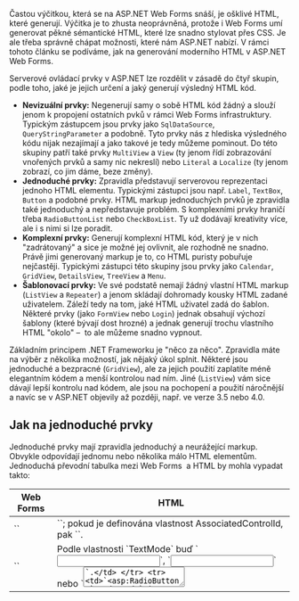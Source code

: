 <!-- dcterms:identifier = aspnetcz#304 -->
<!-- dcterms:title = Optimalizace HTML v ASP.NET Web Forms -->
<!-- dcterms:abstract = Častou výčitkou, která se na ASP.NET Web Forms snáší, je ošklivé HTML, které generují. Výčitka je to zhusta neoprávněná, protože i Web Forms umí generovat pěkné sémantické HTML, které lze snadno stylovat přes CSS. Je ale třeba správně chápat možnosti, které nám ASP.NET nabízí. V rámci tohoto článku se podíváme, jak na generování moderního HTML v ASP.NET Web Forms. -->
<!-- np9:categoryId = 1 -->
<!-- x4w:category = Tipy, triky -->
<!-- np9:authorId = 1 -->
<!-- np9:authorEmail = michal.valasek@altairis.cz -->
<!-- dcterms:creator = Michal Altair Valášek -->
<!-- dcterms:created = 2010-10-27T00:14:36.09+02:00 -->
<!-- dcterms:dateAccepted = 2010-10-27T00:14:37.247+02:00 -->
<!-- x4w:pictureWidth = 150 -->
<!-- x4w:pictureHeight = 150 -->
<!-- x4w:pictureUrl = /perex-pictures/20101027-optimalizace-html-v-asp-net-web-forms.jpg -->

Častou výčitkou, která se na ASP.NET Web Forms snáší, je ošklivé HTML, které generují. Výčitka je to zhusta neoprávněná, protože i Web Forms umí generovat pěkné sémantické HTML, které lze snadno stylovat přes CSS. Je ale třeba správně chápat možnosti, které nám ASP.NET nabízí. V rámci tohoto článku se podíváme, jak na generování moderního HTML v ASP.NET Web Forms.

Serverové ovládací prvky v ASP.NET lze rozdělit v zásadě do čtyř skupin, podle toho, jaké je jejich určení a jaký generují výsledný HTML kód.

*   **Nevizuální prvky:** Negenerují samy o sobě HTML kód žádný a slouží jenom k propojení ostatních pvků v rámci Web Forms infrastruktury. Typickým zástupcem jsou prvky jako `SqlDataSource`, `QueryStringParameter` a podobně. Tyto prvky nás z hlediska výsledného kódu nijak nezajímají a jako takové je tedy můžeme pominout. Do této skupiny patří také prvky `MultiView` a `View` (ty jenom řídí zobrazování vnořených prvků a samy nic nekreslí) nebo `Literal` a `Localize` (ty jenom zobrazí, co jim dáme, beze změny). 
*   **Jednoduché prvky:** Zpravidla představují serverovou reprezentaci jednoho HTML elementu. Typickými zástupci jsou např. `Label`, `TextBox`, `Button` a podobné prvky. HTML markup jednoduchých prvků je zpravidla také jednoduchý a nepředstavuje problém. S komplexními prvky hraničí třeba `RadioButtonList` nebo `CheckBoxList`. Ty už dodávají kreativity více, ale i s nimi si lze poradit. 
*   **Komplexní prvky:** Generují komplexní HTML kód, který je v nich "zadrátovaný" a sice je možné jej ovlivnit, ale rozhodně ne snadno. Právě jimi generovaný markup je to, co HTML puristy pobuřuje nejčastěji. Typickými zástupci této skupiny jsou prvky jako `Calendar`, `GridView`, `DetailsView`, `TreeView` a `Menu`. 
*   **Šablonovací prvky:** Ve své podstatě nemají žádný vlastní HTML markup (`ListView` a `Repeater`) a jenom skládají dohromady kousky HTML zadané uživatelem. Záleží tedy na tom, jaké HTML uživatel zadá do šablon. Některé prvky (jako `FormView` nebo `Login`) jednak obsahují výchozí šablony (které bývají dost hrozné) a jednak generují trochu vlastního HTML "okolo" –  to ale můžeme snadno vypnout.  

Základním principem .NET Frameworku je "něco za něco". Zpravidla máte na výběr z několika možností, jak nějaký úkol splnit. Některé jsou jednoduché a bezpracné (`GridView`), ale za jejich použití zaplatíte méně elegantním kódem a menší kontrolou nad ním. Jiné (`ListView`) vám sice dávají lepší kontrolu nad kódem, ale jsou na pochopení a použití náročnější a navíc se v ASP.NET objevily až později, např. ve verze 3.5 nebo 4.0.

## Jak na jednoduché prvky

Jednoduché prvky mají zpravidla jednoduchý a neurážející markup. Obvykle odpovídají jednomu nebo několika málo HTML elementům. Jednoduchá převodní tabulka mezi Web Forms  a HTML by mohla vypadat takto:
 <table><thead> <tr> <th>Web Forms</th> <th>HTML</th> </tr> </thead><tbody> <tr> <td>`<asp:Label>`</td> <td>`<span>`; pokud je definována vlastnost AssociatedControlId, pak `<label>`.</td> </tr> <tr> <td>`<asp:TextBox>`</td> <td>Podle vlastnosti `TextMode` buď `<input type="text">`, `<input type="password">` nebo `<textarea>`.</td> </tr> <tr> <td>`<asp:RadioButton>`</td> <td>`<input type="radio">`; pokud je definována vlastnost `Text`, tak také `<label>`.</td> </tr> <tr> <td>`<asp:CheckBox>`</td> <td>`<input type="checkbox">`; pokud je definována vlastnost `Text`, tak také `<label>`.</td> </tr> <tr> <td>`<asp:Button>`</td> <td>`<input type="submit">`</td> </tr> <tr> <td>`<asp:LinkButton>`</td> <td>`<a href="…">…</a>`</td> </tr> <tr> <td>`<asp:ImageButton>`</td> <td>`<input type="image">`</td> </tr> <tr> <td>`<asp:Image>`</td> <td>`<img src="…">`</td> </tr> <tr> <td>`<asp:HyperLink>`</td> <td>`<a href="…">…</a>`</td> </tr> <tr> <td>`<asp:DropDownList>`</td> <td>`<select size="1">`</td> </tr> <tr> <td>`<asp:ListView>`</td> <td>`<select size="n">`</td> </tr> <tr> <td>`<asp:*Validator>`</td> <td>`<span>` + validační JavaScript</td> </tr> <tr> <td>`<asp:ValidationSummary>`</td> <td>Záleží na nastavení, ale obvykle `<ul>` a `<li>`.</td> </tr> </tbody></table> 

Výše uvedené prvky nepředstavují obvykle z hlediska HTML markupu žádný problém. Generovaný HTML kód je jednoduchý, validní a přehledný. Jediná "ošklivost" jsou dlouhá a automaticky generovaná ID, která budou pojednána dále samostatně.

Do rodiny jednoduchých prvků v zásadě patří ještě `CheckBoxList` a `RadioButtonList`. Zatímco výše zmíněné prvky `CheckBox` a `RadioButton` reprezentují jeden konkrétní ovládací prvek, tak tyto představují celou jejich kolekci. Pomocí vlastnosti `RepeatLayout` pak lze určit, jak mají být jednotlivé prvky poskládány. Výchozí hodnota – `Table` – je sice "blbuvzdorná", ale z hlediska HTML markupu nejproblematičtější. V závislosti na požadovaném vyznění je zpravidla lepší zvolit `Flow`, `OrderedList` nebo `UnorderedList`.

## Co s komplexními prvky

Komplexní prvky jsou ty, které generují rozličné divoké HTML. Platíme tím za pohodlí, které nám přinášejí. V obecné rovině je podle mého názoru dobré je nepoužívat vůbec a nahradit je jinými technikami.

Místo `GridView` lze použít `ListView` s patřičnými šablonami. Prvek `DetailsView` lze nahradit podle okolností buď opět prvkem `ListView` a nebo `FormView`. Nenahraditelné (resp. obtížně nahraditelné) jsou tyto prvky jenom ve scénářích typu ASP.NET Dynamic Data. Tam musíme při dynamickém generování UI krásné HTML oželet a nebo použít adaptéry, o nichž bude řeč později.

Prvek `Calendar` je dle mého soudu lepší nepoužívat vůbec a nahradit jej nějakými vyskakovacími řešeními na bází JavaScriptu – např. z jQuery UI nebo Ajax Control Toolkitu.

Pro prvky `TreeView` a `Menu` platí v zásadě totéž. Existují pro ně civilizující adaptéry, ale obecně bych se bez nich raději obešel.

## Šablonovací prvky

Do této kategorie patří především prvky `Repeater` (ten je v ASP.NET odjakživa) a `ListView` (od verze 3.5). Tyhle prvky nedělají nic jiného, než že skládají zadaná markup za sebe (`Repeater`) a nebo do sebe (`ListView`). `Repeater` umí data jenom jednoduše zobrazovat, `ListView` je plnohodnotná komponenta, která zvládá editaci, řazení, stránkování atd. Tyto prvky samy žádný markup negenerují a výsledný kód je tedy plně v rukách programátora.

Dále pak sem patří komponenty odvozené od prvku `Wizard`. Nejčastěji tedy prvky týkající se membershippingu: `Login`, `ChangePassword`… A konečně prvek `FormView`. Tyhle komponenty mohou fungovat v zásadě ve dvou režimech: buďto se použije nějaký jejich výchozí vzhled, nebo můžete definovat vlastní šablony. Ty vestavěné bývají dost hrozné. Další problém s touto rodinkou prvků spočívá v tom, že i když si definujete vlastní šablonu, tak vám okolo ní prvky vytvoří obálku v podobě ošklivé tabulky. Tomu se dá zabránit opět pomocí adaptérů a nebo, od verze 4.0, přidáním atributu `RenderOuterTable="false"`.

## Control Adapters

Control adaptéry jsou technologie původně vymyšlená pro adaptivní rendering, tedy možnost měnit HTML kód podle toho, z jakého prohlížeče a zařízení uživatel přistupuje. Lze vytvořit vlastní třídu, která se pak postará o renderování, místo toho prvku samotného. Jedná se o jediný způsob, jak změnit HTML kód, který generují. Jejich smysl nicméně postupně mizí, se změnami, které přináší ASP.NET 4.0.

Pokud se jim chcete věnovat, doporučuji nastudovat si fungování [CSS Friendly Control Adapters](http://cssfriendly.codeplex.com/). To je hotová sada adaptérů, původně od Microsoftu, nyní open source. Slouží k "učesání" výstupu běžných ASP.NET prvků.

## Závěrem

Ačkoliv je získání kontroly nad výsledným HTML kódem v případě ASP.NET Web Forms poněkud méně přímočaré, než např. v případě ASP.NET MVC, je možné. I pomocí ASP.NET Web Forms lze vytvářet stránky, které mají čistý a semanticky strukturovaný markup. Hodně tomu pomohla verze 4.0, kde se obejdeme i bez "hardcore" variant, jako jsou control adaptéry. V předchozích verzích byl přístup pravda poněkud komplikovanější.